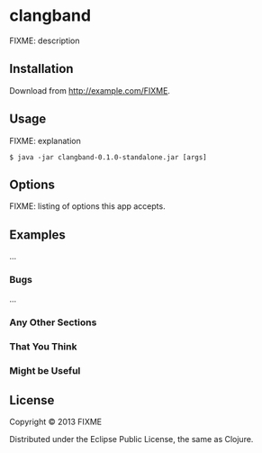 # clangband

FIXME: description

## Installation

Download from http://example.com/FIXME.

## Usage

FIXME: explanation

    $ java -jar clangband-0.1.0-standalone.jar [args]

## Options

FIXME: listing of options this app accepts.

## Examples

...

### Bugs

...

### Any Other Sections
### That You Think
### Might be Useful

## License

Copyright © 2013 FIXME

Distributed under the Eclipse Public License, the same as Clojure.
